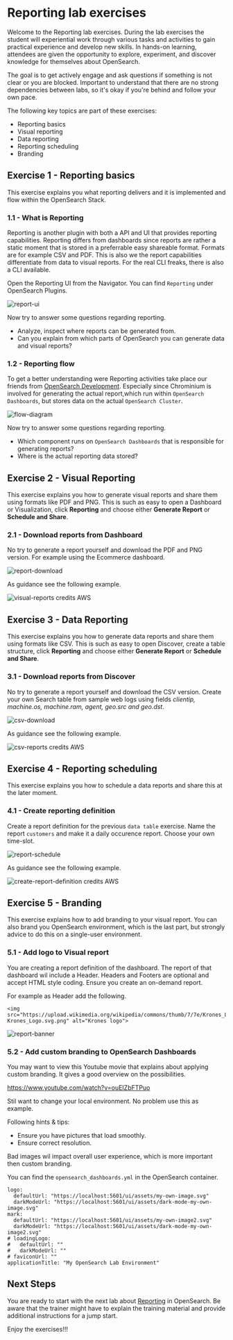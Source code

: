 # Reporting lab exercises

Welcome to the Reporting lab exercises. During the lab exercises the student will experiential work through various tasks and activities to gain practical experience and develop new skills. In hands-on learning, attendees are given the opportunity to explore, experiment, and discover knowledge for themselves about OpenSearch.

The goal is to get actively engage and ask questions if something is not clear or you are blocked. Important to understand that there are no strong dependencies between labs, so it's okay if you're behind and follow your own pace.

The following key topics are part of these exercises:

- Reporting basics
- Visual reporting
- Data reporting
- Reporting scheduling
- Branding

## Exercise 1 - Reporting basics

This exercise explains you what reporting delivers and it is implemented and flow within the OpenSearch Stack. 

### 1.1 - What is Reporting

Reporting is another plugin with both a API and UI that provides reporting capabilities. Reporting differs from dashboards since reports are rather a static moment that is stored in a preferrable easy shareable format. Formats are for example CSV and PDF.  This is also we the report capabilities differentiate from data to visual reports. For the real CLI freaks, there is also a CLI available.

Open the Reporting UI from the Navigator. You can find `Reporting` under OpenSearch Plugins.

<img src="https://raw.githubusercontent.com/avwsolutions/opensearch-training-material/main/labs/10-Reporting/content/report-ui.png" alt="report-ui">

Now try to answer some questions regarding reporting.
- Analyze, inspect where reports can be generated from.
- Can you explain from which parts of OpenSearch you can generate data and visual reports?

### 1.2 - Reporting flow

To get a better understanding were Reporting activities take place our friends from [OpenSearch Development](https://opensearch.org/blog/feature-highlight-reporting/). Especially since Chrominium is involved for generating the actual report,which run within `OpenSearch Dashboards`, but stores data on the actual `OpenSearch Cluster`.

<img src="https://raw.githubusercontent.com/avwsolutions/opensearch-training-material/main/labs/10-Reporting/content/flow-diagram.png" alt="flow-diagram">

Now try to answer some questions regarding reporting.
- Which component runs on `OpenSearch Dashboards` that is responsible for generating reports?
- Where is the actual reporting data stored?

## Exercise 2 - Visual Reporting

This exercise explains you how to generate visual reports and share them using formats like PDF and PNG. This is such as easy to open a Dashboard or Visualization, click **Reporting** and choose either **Generate Report** or **Schedule and Share**. 

### 2.1 - Download reports from Dashboard

No try to generate a report yourself and download the PDF and PNG version. For example using the Ecommerce dashboard.

<img src="https://raw.githubusercontent.com/avwsolutions/opensearch-training-material/main/labs/10-Reporting/content/report-download.png" alt="report-download">

As guidance see the following example.

<img src="https://raw.githubusercontent.com/avwsolutions/opensearch-training-material/main/labs/10-Reporting/content/visual-reports.gif" alt="visual-reports credits AWS">

## Exercise 3 - Data Reporting

This exercise explains you how to generate data reports and share them using formats like CSV. This is such as easy to open Discover, create a table structure, click **Reporting** and choose either **Generate Report** or **Schedule and Share**. 

### 3.1 - Download reports from Discover

No try to generate a report yourself and download the CSV version. Create your own Search table from sample web logs using fields *clientip, machine.os, machine.ram, agent, geo.src and geo.dst*.

<img src="https://raw.githubusercontent.com/avwsolutions/opensearch-training-material/main/labs/10-Reporting/content/csv-download.png" alt="csv-download">

As guidance see the following example.

<img src="https://raw.githubusercontent.com/avwsolutions/opensearch-training-material/main/labs/10-Reporting/content/csv-reports.gif" alt="csv-reports credits AWS">

## Exercise 4 - Reporting scheduling

This exercise explains you how to schedule a data reports and share this at the later moment.

### 4.1 - Create reporting definition

Create a report definition for the previous `data table` exercise. Name the report `customers` and make it a daily occurence report. Choose your own time-slot. 

<img src="https://raw.githubusercontent.com/avwsolutions/opensearch-training-material/main/labs/10-Reporting/content/report-schedule.png" alt="report-schedule">

As guidance see the following example.

<img src="https://raw.githubusercontent.com/avwsolutions/opensearch-training-material/main/labs/10-Reporting/content/create-report-definition.gif" alt="create-report-definition credits AWS">

## Exercise 5 - Branding

This exercise explains how to add branding to your visual report. You can also brand you OpenSearch environment, which is the last part, but strongly advice  to do this on a single-user environment.

### 5.1 - Add logo to Visual report

You are creating a report definition of the dashboard. The report of that dashboard wil include a Header. Headers and Footers are optional and accept HTML style coding. Ensure you create an on-demand report.

For example as Header add the following.

```
<img src="https://upload.wikimedia.org/wikipedia/commons/thumb/7/7e/Krones_Logo.svg/1200px-Krones_Logo.svg.png" alt="Krones logo">
```

<img src="https://raw.githubusercontent.com/avwsolutions/opensearch-training-material/main/labs/10-Reporting/content/report-banner.png" alt="report-banner">


### 5.2 - Add custom branding to OpenSearch Dashboards

You may want to view this Youtube movie that explains about applying custom branding. It gives a good overview on the possibilities. 

https://www.youtube.com/watch?v=ouEIZbFTPuo 

Stil want to change your local environment. No problem use this as example.

Following hints & tips:
- Ensure you have pictures that load smoothly.
- Ensure correct resolution.

Bad images wil impact overall user experience, which is more important then custom branding.

You can find the `opensearch_dashboards.yml` in the OpenSearch container.

```
logo:
  defaultUrl: "https://localhost:5601/ui/assets/my-own-image.svg"
  darkModeUrl: "https://localhost:5601/ui/assets/dark-mode-my-own-image.svg"
mark:
  defaultUrl: "https://localhost:5601/ui/assets/my-own-image2.svg"
  darkModeUrl: "https://localhost:5601/ui/assets/dark-mode-my-own-image2.svg"
# loadingLogo:
#   defaultUrl: ""
#   darkModeUrl: ""
# faviconUrl: ""
applicationTitle: "My OpenSearch Lab Environment"
```

## Next Steps

You are ready to start with the next lab about [Reporting](../10-Reporting/README.md) in OpenSearch. Be aware that the trainer might have to explain the training material and provide additional instructions for a jump start.

Enjoy the exercises!!!